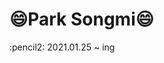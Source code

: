 <h1>😄Park Songmi😄</h1>
<p>:pencil2: 2021.01.25 ~ ing</p>
<!--
**ssongmi/ssongmi** is a ✨ _special_ ✨ repository because its `README.md` (this file) appears on your GitHub profile.

### Park Songmi

Here are some ideas to get you started:

- 🔭 I’m currently working on ...
- 🌱 I’m currently learning ...
- 👯 I’m looking to collaborate on ...
- 🤔 I’m looking for help with ...
- 💬 Ask me about ...
- 📫 How to reach me: ...
- 😄 Pronouns: ...
- ⚡ Fun fact: ...
-->
